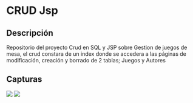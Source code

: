 # CRUD Jsp

## Descripción
Repositorio del proyecto Crud en SQL y JSP sobre Gestion de juegos de mesa, el crud constara de un index donde se accedera a las páginas de modificación, creación y borrado de 2 tablas; Juegos y Autores

## Capturas

<img src="Capturas/capJuegos.JPG">

<img src="Capturas/capAutores.JPG">

